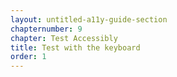 ```yaml
---
layout: untitled-a11y-guide-section
chapternumber: 9
chapter: Test Accessibly
title: Test with the keyboard
order: 1
---
```

